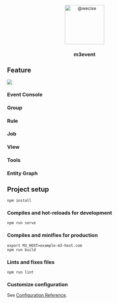 <div align="center">
    <img class="avatar avatar-user" height="128" width="128" alt="@wecise" src="https://avatars.githubusercontent.com/u/58409973?s=88&amp;u=ca03bd3f6931f823130d74c02ee2ec372fb8b35a&amp;v=4">
    <h3>m3event</h3>
</div>

## Feature

<img src="http://wecise.com/assets/image/m3event/m3event.png" style="box-shadow: 0 2px 12px 0 rgba(0, 0, 0, 0.1);" />

### Event Console
### Group
### Rule
### Job
### View
### Tools
### Entity Graph

## Project setup
```
npm install
```

### Compiles and hot-reloads for development
```
npm run serve
```

### Compiles and minifies for production
```
export M3_HOST=example-m3-host.com
npm run build
```

### Lints and fixes files
```
npm run lint
```

### Customize configuration
See [Configuration Reference](https://cli.vuejs.org/config/).

